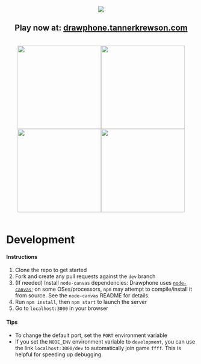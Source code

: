 <div align="center">
  <img src="http://i.imgur.com/detQDdM.png"/>
  <br>
  <h2>
    Play now at: <a href="https://drawphone.tannerkrewson.com/">drawphone.tannerkrewson.com</a>
  </h2>
  <br>
  <img src="https://i.imgur.com/RA5HwjB.png" width="222"/><img src="https://i.imgur.com/JgFvlRb.png" width="222"/><img src="https://i.imgur.com/nVdQccl.png" width="222"/><img src="https://i.imgur.com/VlfnAvL.png" width="222"/>
</div>
<br>

# Development

#### Instructions

1. Clone the repo to get started
2. Fork and create any pull requests against the `dev` branch
3. (If needed) Install `node-canvas` dependencies: Drawphone uses [`node-canvas`](https://github.com/Automattic/node-canvas); on some OSes/processors, `npm` may attempt to compile/install it from source. See the `node-canvas` README for details.
4. Run `npm install`, then `npm start` to launch the server
5. Go to `localhost:3000` in your browser

#### Tips

-   To change the default port, set the `PORT` environment variable
-   If you set the `NODE_ENV` environment variable to `development`, you can use the link `localhost:3000/dev` to automatically join game `ffff`. This is helpful for speeding up debugging.
